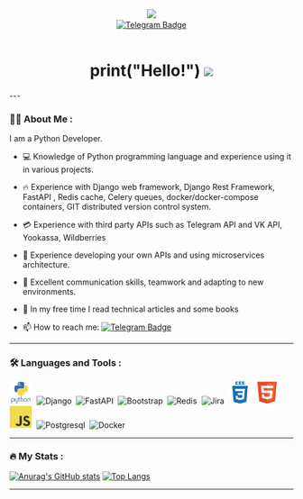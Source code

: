 <div id="header" align="center">
  <img src="https://media.giphy.com/media/RbDKaczqWovIugyJmW/giphy.gif" width="227"/>
  <div id="badges">
    <a href="https://t.me/Suslicke">
      <img src="https://img.shields.io/badge/Telegram-2CA5E0?style=for-the-badge&logo=telegram&logoColor=white" alt="Telegram Badge"/>
    </a>
  </div>
  <img src="https://komarev.com/ghpvc/?username=Suslicke&style=plastic&color=red" alt=""/>
  <h1>
    print("Hello!")
    <img src="https://media.giphy.com/media/hvRJCLFzcasrR4ia7z/giphy.gif" width="30px"/>
  </h1>
</div>
---

### 👨‍💻 About Me :
I am a Python Developer.
- 💻 Knowledge of Python programming language and experience using it in various projects.
- 🔥 Experience with Django web framework, Django Rest Framework, FastAPI , Redis cache, Celery queues, docker/docker-compose containers, GIT distributed version control system.
- 💳 Experience with third party APIs such as Telegram API and VK API, Yookassa, Wildberries
- 🧱 Experience developing your own APIs and using microservices architecture.
- 🌱 Excellent communication skills, teamwork and adapting to new environments.
- 📖 In my free time I read technical articles and some books

- :mailbox: How to reach me: [![Telegram Badge](https://img.shields.io/badge/-Suslicke-blue?style=flat&logo=Telegram&logoColor=white)](https://t.me/Suslicke)

---

### :hammer_and_wrench: Languages and Tools :
<div>
  <img src="https://github.com/devicons/devicon/blob/master/icons/python/python-original-wordmark.svg" title="Python" alt="Python" width="40" height="40"/>&nbsp;
  <img src="https://cdn.worldvectorlogo.com/logos/django.svg" title="Django" alt="Django" width="40" height="40"/>&nbsp;
  <img src="https://cdn.worldvectorlogo.com/logos/fastapi-1.svg" title="FastAPI" alt="FastAPI" width="40" height="40"/>&nbsp;
  <img src="https://cdn.worldvectorlogo.com/logos/bootstrap-5-1.svg" title="Bootstrap" alt="Bootstrap" width="40" height="40"/>&nbsp;
  <img src="https://cdn.worldvectorlogo.com/logos/redis.svg" title="Redis" alt="Redis" width="40" height="40"/>&nbsp;
  <img src="https://cdn.worldvectorlogo.com/logos/jira-3.svg" title="Jira" alt="Jira " width="40" height="40"/>&nbsp;
  <img src="https://github.com/devicons/devicon/blob/master/icons/css3/css3-plain-wordmark.svg"  title="CSS3" alt="CSS" width="40" height="40"/>&nbsp;
  <img src="https://github.com/devicons/devicon/blob/master/icons/html5/html5-original.svg" title="HTML5" alt="HTML" width="40" height="40"/>&nbsp;
  <img src="https://github.com/devicons/devicon/blob/master/icons/javascript/javascript-original.svg" title="JavaScript" alt="JavaScript" width="40" height="40"/>&nbsp;
  <img src="https://cdn.worldvectorlogo.com/logos/postgresql.svg" title="Postgresql" alt="Postgresql" width="40" height="40"/>&nbsp;
  <img src="https://cdn.worldvectorlogo.com/logos/docker.svg" title="Docker"  alt="Docker" width="40" height="40"/>&nbsp;
</div>

---

### :fire: My Stats :

[![Anurag's GitHub stats](https://github-readme-stats.vercel.app/api?username=Suslicke&layout=compact&theme=vision-friendly-dark)](https://github.com/anuraghazra/github-readme-stats)
[![Top Langs](https://github-readme-stats.vercel.app/api/top-langs/?username=Suslicke&layout=compact&theme=vision-friendly-dark)](https://github.com/anuraghazra/github-readme-stats)

---

